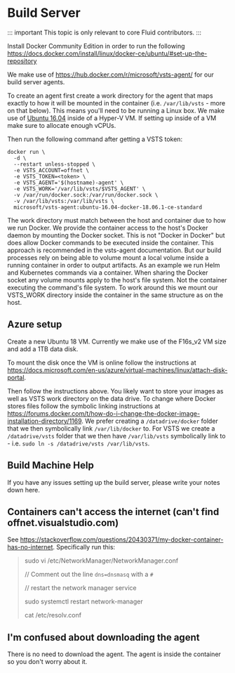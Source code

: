 # Build Server

::: important
This topic is only relevant to core Fluid contributors.
:::

Install Docker Community Edition in order to run the following
<https://docs.docker.com/install/linux/docker-ce/ubuntu/#set-up-the-repository>

We make use of <https://hub.docker.com/r/microsoft/vsts-agent/> for our build server agents.

To create an agent first create a work directory for the agent that maps exactly to how it will be mounted in the
container (i.e. `/var/lib/vsts` - more on that below). This means you'll need to be running a Linux box. We make use of
[Ubuntu 16.04](https://www.ubuntu.com/download/server/thank-you?country=US&version=16.04.3&architecture=amd64) inside of
a Hyper-V VM. If setting up inside of a VM make sure to allocate enough vCPUs.

Then run the following command after getting a VSTS token:

```
docker run \
  -d \
  --restart unless-stopped \
  -e VSTS_ACCOUNT=offnet \
  -e VSTS_TOKEN=<token> \
  -e VSTS_AGENT='$(hostname)-agent' \
  -e VSTS_WORK='/var/lib/vsts/$VSTS_AGENT' \
  -v /var/run/docker.sock:/var/run/docker.sock \
  -v /var/lib/vsts:/var/lib/vsts \
  microsoft/vsts-agent:ubuntu-16.04-docker-18.06.1-ce-standard
```

The work directory must match between the host and container due to how we run Docker. We provide the container access
to the host's Docker daemon by mounting the Docker socket. This is not "Docker in Docker" but does allow Docker commands
to be executed inside the container. This approach is recommended in the vsts-agent documentation. But our build
processes rely on being able to volume mount a local volume inside a running container in order to output artifacts. As
an example we run Helm and Kubernetes commands via a container. When sharing the Docker socket any volume mounts apply
to the host's file system. Not the container executing the command's file system. To work around this we mount our
VSTS_WORK directory inside the container in the same structure as on the host.

## Azure setup

Create a new Ubuntu 18 VM. Currently we make use of the F16s_v2 VM size and add a 1TB data disk.

To mount the disk once the VM is online follow the instructions at
https://docs.microsoft.com/en-us/azure/virtual-machines/linux/attach-disk-portal.

Then follow the instructions above. You likely want to store your images as well as VSTS work directory on the data
drive. To change where Docker stores files follow the symbolic linking instructions at
<https://forums.docker.com/t/how-do-i-change-the-docker-image-installation-directory/1169>. We prefer creating a
`/datadrive/docker` folder that we then symbolically link `/var/lib/docker` to. For VSTS we create a `/datadrive/vsts`
folder that we then have `/var/lib/vsts` symbolically link to - i.e. `sudo ln -s /datadrive/vsts /var/lib/vsts`.

## Build Machine Help

If you have any issues setting up the build server, please write your notes down here.

## Containers can't access the internet (can't find offnet.visualstudio.com)

See <https://stackoverflow.com/questions/20430371/my-docker-container-has-no-internet>. Specifically run this:

> sudo vi /etc/NetworkManager/NetworkManager.conf
>
> // Comment out the line `dns=dnsmasq` with a `#`
>
> // restart the network manager service
>
> sudo systemctl restart network-manager
>
> cat /etc/resolv.conf


## I'm confused about downloading the agent

There is no need to download the agent. The agent is inside the container so you don't worry about it.
